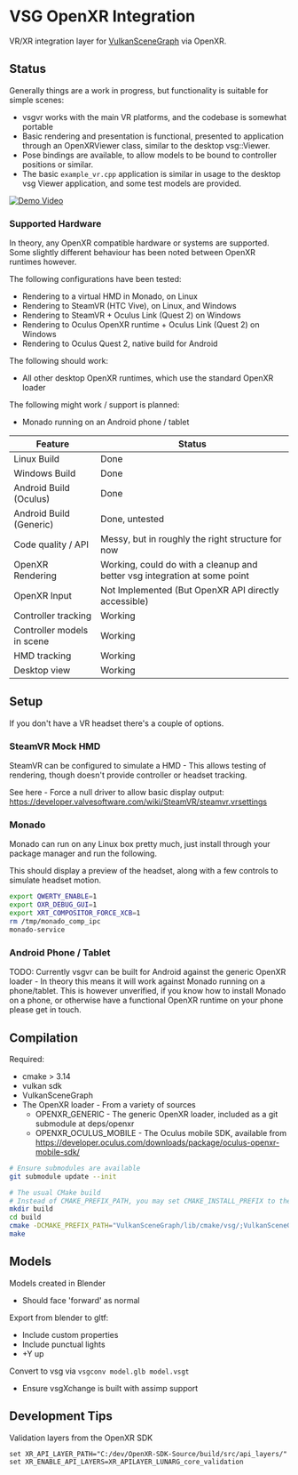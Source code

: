 # VSG OpenXR Integration

VR/XR integration layer for [VulkanSceneGraph](https://github.com/vsg-dev/VulkanSceneGraph) via OpenXR.

## Status

Generally things are a work in progress, but functionality is suitable for simple scenes:
* vsgvr works with the main VR platforms, and the codebase is somewhat portable
* Basic rendering and presentation is functional, presented to application through an OpenXRViewer class, similar to the desktop vsg::Viewer.
* Pose bindings are available, to allow models to be bound to controller positions or similar.
* The basic `example_vr.cpp` application is similar in usage to the desktop vsg Viewer application, and some test models are provided.

[![Demo Video](http://img.youtube.com/vi/ZA7syEMAIMo/0.jpg)](http://www.youtube.com/watch?v=ZA7syEMAIMo "vsgvr Demo Video")

### Supported Hardware

In theory, any OpenXR compatible hardware or systems are supported. Some slightly different behaviour has been noted between OpenXR runtimes however.

The following configurations have been tested:
* Rendering to a virtual HMD in Monado, on Linux
* Rendering to SteamVR (HTC Vive), on Linux, and Windows
* Rendering to SteamVR + Oculus Link (Quest 2) on Windows
* Rendering to Oculus OpenXR runtime + Oculus Link (Quest 2) on Windows
* Rendering to Oculus Quest 2, native build for Android

The following should work:
* All other desktop OpenXR runtimes, which use the standard OpenXR loader

The following might work / support is planned:
* Monado running on an Android phone / tablet


Feature                      | Status
-----------------------------|--------
Linux Build                  | Done
Windows Build                | Done
Android Build (Oculus)       | Done
Android Build (Generic)      | Done, untested
Code quality / API           | Messy, but in roughly the right structure for now
OpenXR Rendering             | Working, could do with a cleanup and better vsg integration at some point
OpenXR Input                 | Not Implemented (But OpenXR API directly accessible)
Controller tracking          | Working
Controller models in scene   | Working
HMD tracking                 | Working
Desktop view                 | Working

## Setup

If you don't have a VR headset there's a couple of options.

### SteamVR Mock HMD

SteamVR can be configured to simulate a HMD - This allows testing of rendering, though doesn't provide controller or headset tracking.

See here - Force a null driver to allow basic display output:
https://developer.valvesoftware.com/wiki/SteamVR/steamvr.vrsettings

### Monado

Monado can run on any Linux box pretty much, just install through your package manager and run the following.

This should display a preview of the headset, along with a few controls to simulate headset motion.

```sh
export QWERTY_ENABLE=1
export OXR_DEBUG_GUI=1
export XRT_COMPOSITOR_FORCE_XCB=1
rm /tmp/monado_comp_ipc
monado-service
```

### Android Phone / Tablet

TODO: Currently vsgvr can be built for Android against the generic OpenXR loader - In theory this means it will work against Monado running on a phone/tablet.
This is however unverified, if you know how to install Monado on a phone, or otherwise have a functional OpenXR runtime on your phone please get in touch.

## Compilation

Required:
* cmake > 3.14
* vulkan sdk
* VulkanSceneGraph
* The OpenXR loader - From a variety of sources
  * OPENXR\_GENERIC - The generic OpenXR loader, included as a git submodule at deps/openxr
  * OPENXR\_OCULUS\_MOBILE - The Oculus mobile SDK, available from https://developer.oculus.com/downloads/package/oculus-openxr-mobile-sdk/

```sh
# Ensure submodules are available
git submodule update --init

# The usual CMake build
# Instead of CMAKE_PREFIX_PATH, you may set CMAKE_INSTALL_PREFIX to the same as your VulkanSceneGraph project to locate VSG
mkdir build
cd build
cmake -DCMAKE_PREFIX_PATH="VulkanSceneGraph/lib/cmake/vsg/;VulkanSceneGraph/lib/cmake/vsg_glslang" ../
make
```

## Models

Models created in Blender
* Should face 'forward' as normal

Export from blender to gltf:
* Include custom properties
* Include punctual lights
* +Y up

Convert to vsg via `vsgconv model.glb model.vsgt`
* Ensure vsgXchange is built with assimp support

## Development Tips

Validation layers from the OpenXR SDK
```
set XR_API_LAYER_PATH="C:/dev/OpenXR-SDK-Source/build/src/api_layers/"
set XR_ENABLE_API_LAYERS=XR_APILAYER_LUNARG_core_validation
```

